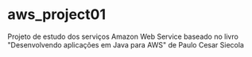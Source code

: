 # aws_project01
Projeto de estudo dos serviços Amazon Web Service baseado no livro "Desenvolvendo aplicações em Java para AWS" de Paulo Cesar Siecola
